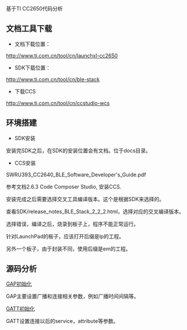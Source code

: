 基于TI CC2650代码分析

## 文档工具下载

* 文档下载位置：

http://www.ti.com.cn/tool/cn/launchxl-cc2650

* SDK下载位置：

http://www.ti.com.cn/tool/cn/ble-stack

* 下载CCS

http://www.ti.com.cn/tool/cn/ccstudio-wcs

## 环境搭建

* SDK安装

安装完SDK之后，在SDK的安装位置会有文档。位于docs目录。

* CCS安装

SWRU393_CC2640_BLE_Software_Developer's_Guide.pdf

参考文档2.6.3 Code Composer Studio, 安装CCS.

安装完成之后需要选择交叉工具编译版本。这个是根据SDK来选择的。

查看SDK/release_notes_BLE_Stack_2_2_2.html，选择对应的交叉编译版本。

选择错误，编译之后，烧录到板子上，程序不能正常运行。

针对LaunchPad的板子，应该打开后缀是lp的工程。

另外一个板子，由于封装不同，使用后缀是em的工程。

## 源码分析

[GAP初始化](./GAP初始化.md)

GAP主要设置广播和连接相关参数，例如广播时间间隔等。

[GATT初始化](./GATT初始化.md)

GATT设置连接以后的service，attribute等参数。